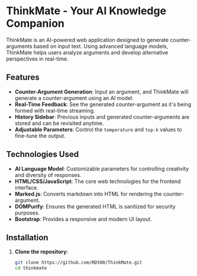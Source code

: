 # ThinkMate - Your AI Knowledge Companion

ThinkMate is an AI-powered web application designed to generate counter-arguments based on input text. Using advanced language models, ThinkMate helps users analyze arguments and develop alternative perspectives in real-time.

## Features
- **Counter-Argument Generation**: Input an argument, and ThinkMate will generate a counter-argument using an AI model.
- **Real-Time Feedback**: See the generated counter-argument as it's being formed with real-time streaming.
- **History Sidebar**: Previous inputs and generated counter-arguments are stored and can be revisited anytime.
- **Adjustable Parameters**: Control the `temperature` and `top-k` values to fine-tune the output.

## Technologies Used
- **AI Language Model**: Customizable parameters for controlling creativity and diversity of responses.
- **HTML/CSS/JavaScript**: The core web technologies for the frontend interface.
- **Marked.js**: Converts markdown into HTML for rendering the counter-argument.
- **DOMPurify**: Ensures the generated HTML is sanitized for security purposes.
- **Bootstrap**: Provides a responsive and modern UI layout.

## Installation

1. **Clone the repository**:
   ```bash
   git clone https://github.com/RD500/ThinkMate.git
   cd thinkmate
